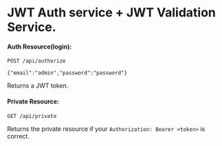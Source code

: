 # JWT Auth service + JWT Validation Service.


#### Auth Resource(login):

`POST /api/authorize`

```
{"email":"admin","password":"password"}
```

Returns a JWT token.

#### Private Resource:

`GET /api/private`

Returns the private resource if your `Authorization: Bearer <token>` is correct.
